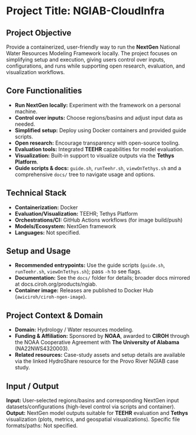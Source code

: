 # Project Title: **NGIAB-CloudInfra**

## Project Objective
Provide a containerized, user-friendly way to run the **NextGen** National Water Resources Modeling Framework locally. The project focuses on simplifying setup and execution, giving users control over inputs, configurations, and runs while supporting open research, evaluation, and visualization workflows.

## Core Functionalities
- **Run NextGen locally:** Experiment with the framework on a personal machine.
- **Control over inputs:** Choose regions/basins and adjust input data as needed.
- **Simplified setup:** Deploy using Docker containers and provided guide scripts.
- **Open research:** Encourage transparency with open-source tooling.
- **Evaluation tools:** Integrated **TEEHR** capabilities for model evaluation.
- **Visualization:** Built-in support to visualize outputs via the **Tethys Platform**.
- **Guide scripts & docs:** `guide.sh`, `runTeehr.sh`, `viewOnTethys.sh` and a comprehensive `docs/` tree to navigate usage and options.

## Technical Stack
- **Containerization:** Docker
- **Evaluation/Visualization:** TEEHR; Tethys Platform
- **Orchestrations/CI:** GitHub Actions workflows (for image build/push)
- **Models/Ecosystem:** NextGen framework
- **Languages:** Not specified.

## Setup and Usage
- **Recommended entrypoints:** Use the guide scripts (`guide.sh`, `runTeehr.sh`, `viewOnTethys.sh`); pass `-h` to see flags.
- **Documentation:** See the `docs/` folder for details; broader docs mirrored at docs.ciroh.org/products/ngiab.
- **Container image:** Releases are published to Docker Hub (`awiciroh/ciroh-ngen-image`).

## Project Context & Domain
- **Domain:** Hydrology / Water resources modeling.
- **Funding & Affiliation:** Sponsored by **NOAA**, awarded to **CIROH** through the NOAA Cooperative Agreement with **The University of Alabama** (NA22NWS4320003).
- **Related resources:** Case-study assets and setup details are available via the linked HydroShare resource for the Provo River NGIAB case study.

## Input / Output
**Input:** User-selected regions/basins and corresponding NextGen input datasets/configurations (high-level control via scripts and container).  
**Output:** NextGen model outputs suitable for **TEEHR** evaluation and **Tethys** visualization (plots, metrics, and geospatial visualizations). Specific file formats/paths: Not specified.
